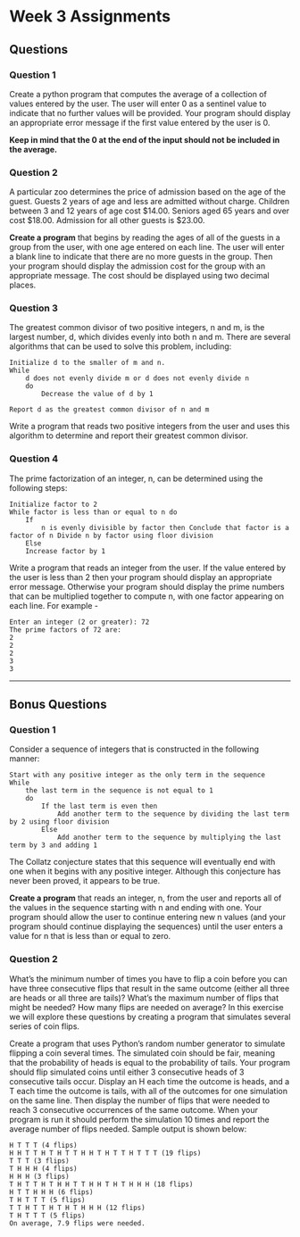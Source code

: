# Week 3 Assignments
## Questions 
### Question 1
Create a python program that computes the average of a collection of values entered by the user. The user will enter 0 as a sentinel value to indicate that no further values will be provided. Your program should display an appropriate error message if the first value entered by the user is 0. 

**Keep in mind that the 0 at the end of the input should not be included in the average.**

### Question 2
A particular zoo determines the price of admission based on the age of the guest. Guests 2 years of age and less are admitted without charge. Children between 3 and 12 years of age cost $14.00. Seniors aged 65 years and over cost $18.00. Admission for all other guests is $23.00. 

**Create a program** that begins by reading the ages of all of the guests in a group from the user, with one age entered on each line. The user will enter a blank line to indicate that there are no more guests in the group. Then your program should display the admission cost for the group with an appropriate message. The cost should be displayed using two decimal places.

### Question 3
The greatest common divisor of two positive integers, n and m, is the largest number, d, which divides evenly into both n and m. There are several algorithms that can be used to solve this problem, including:
```
Initialize d to the smaller of m and n.
While 
    d does not evenly divide m or d does not evenly divide n 
    do
        Decrease the value of d by 1

Report d as the greatest common divisor of n and m
```
Write a program that reads two positive integers from the user and uses this algorithm to determine and report their greatest common divisor.

### Question 4
The prime factorization of an integer, n, can be determined using the following steps:
```
Initialize factor to 2
While factor is less than or equal to n do
    If 
        n is evenly divisible by factor then Conclude that factor is a factor of n Divide n by factor using floor division
    Else
    Increase factor by 1
```
Write a program that reads an integer from the user. If the value entered by the user is less than 2 then your program should display an appropriate error message. Otherwise your program should display the prime numbers that can be multiplied together to compute n, with one factor appearing on each line. For example -
```
Enter an integer (2 or greater): 72 
The prime factors of 72 are:
2
2
2 
3 
3
```
---
## Bonus Questions
### Question 1
Consider a sequence of integers that is constructed in the following manner:
```
Start with any positive integer as the only term in the sequence
While 
    the last term in the sequence is not equal to 1 
    do
        If the last term is even then
            Add another term to the sequence by dividing the last term by 2 using floor division
        Else
            Add another term to the sequence by multiplying the last term by 3 and adding 1
```


The Collatz conjecture states that this sequence will eventually end with one when it begins with any positive integer. Although this conjecture has never been proved, it appears to be true.

**Create a program** that reads an integer, n, from the user and reports all of the values in the sequence starting with n and ending with one. Your program should allow the user to continue entering new n values (and your program should continue displaying the sequences) until the user enters a value for n that is less than or equal to zero.

### Question 2
What’s the minimum number of times you have to flip a coin before you can have three consecutive flips that result in the same outcome (either all three are heads or all three are tails)? What’s the maximum number of flips that might be needed? How many flips are needed on average? In this exercise we will explore these questions by creating a program that simulates several series of coin flips.

Create a program that uses Python’s random number generator to simulate flipping a coin several times. The simulated coin should be fair, meaning that the probability of heads is equal to the probability of tails. Your program should flip simulated coins until either 3 consecutive heads of 3 consecutive tails occur. Display an H each time the outcome is heads, and a T each time the outcome is tails, with all of the outcomes for one simulation on the same line. Then display the number of flips that were needed to reach 3 consecutive occurrences of the same outcome. When your program is run it should perform the simulation 10 times and report the average number of flips needed. Sample output is shown below:
```
H T T T (4 flips)
H H T T H T H T T H H T H T T H T T T (19 flips)
T T T (3 flips)
T H H H (4 flips)
H H H (3 flips)
T H T T H T H H T T H H T H T H H H (18 flips)
H T T H H H (6 flips)
T H T T T (5 flips)
T T H T T H T H T H H H (12 flips)
T H T T T (5 flips)
On average, 7.9 flips were needed.
```